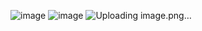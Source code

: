 ![image](https://github.com/user-attachments/assets/7d906313-61ff-4ec5-883e-3290041e3087)
![image](https://github.com/user-attachments/assets/69284815-a948-4950-a290-230539031bc3)
![Uploading image.png…]()

